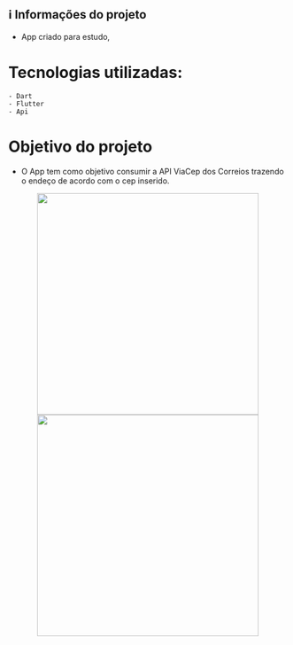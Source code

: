 ## ℹ️ Informações do projeto
- App criado para estudo, 
# Tecnologias utilizadas:

    - Dart
    - Flutter
    - Api 

# Objetivo do projeto
  - O App tem como objetivo consumir a API ViaCep dos Correios trazendo o endeço de acordo com o cep inserido.

  <div align="center">
    <img src="image1" width="400px"</img> 
</div>
<div align="center">
    <img src="image2" width="400px"</img> 
</div>